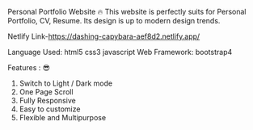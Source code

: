 Personal Portfolio Website 🔥
This website is perfectly suits for Personal Portfolio, CV, Resume. Its design is up to modern design trends.

Netlify Link-https://dashing-capybara-aef8d2.netlify.app/

Language Used: html5 css3 javascript
Web Framework: bootstrap4

Features : 😎
1. Switch to Light / Dark mode
2. One Page Scroll
3. Fully Responsive
4. Easy to customize
5. Flexible and Multipurpose

